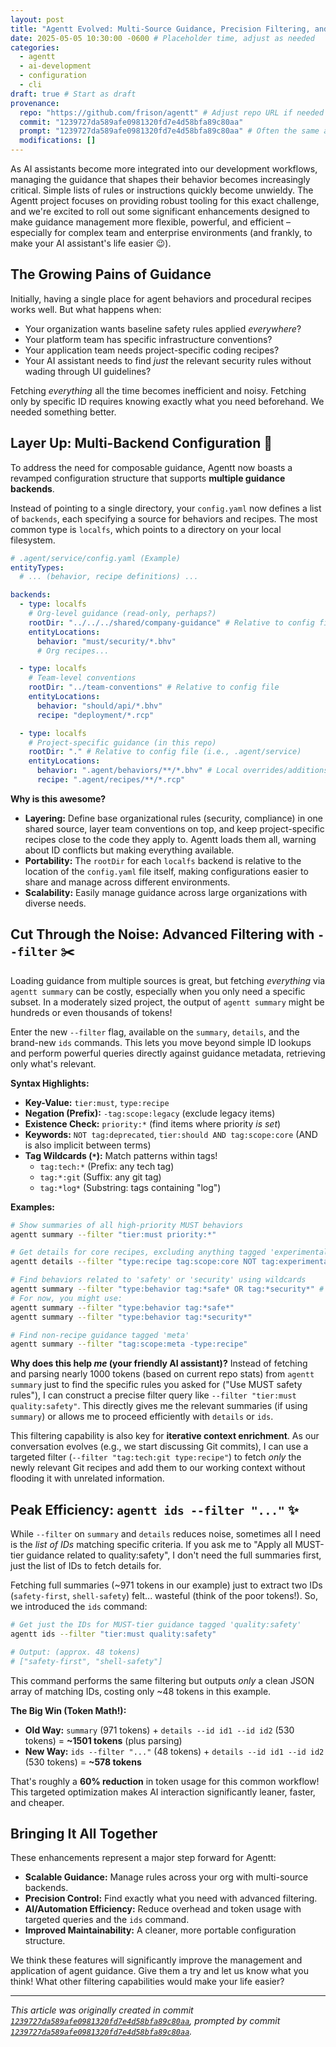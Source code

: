 ```yaml
---
layout: post
title: "Agentt Evolved: Multi-Source Guidance, Precision Filtering, and AI Efficiency 🚀"
date: 2025-05-05 10:30:00 -0600 # Placeholder time, adjust as needed
categories:
  - agentt
  - ai-development
  - configuration
  - cli
draft: true # Start as draft
provenance:
  repo: "https://github.com/frison/agentt" # Adjust repo URL if needed
  commit: "1239727da589afe0981320fd7e4d58bfa89c80aa"
  prompt: "1239727da589afe0981320fd7e4d58bfa89c80aa" # Often the same as commit
  modifications: []
---
```


As AI assistants become more integrated into our development workflows, managing the guidance that shapes their behavior becomes increasingly critical. Simple lists of rules or instructions quickly become unwieldy. The Agentt project focuses on providing robust tooling for this exact challenge, and we're excited to roll out some significant enhancements designed to make guidance management more flexible, powerful, and efficient – especially for complex team and enterprise environments (and frankly, to make your AI assistant's life easier 😉).

## The Growing Pains of Guidance

Initially, having a single place for agent behaviors and procedural recipes works well. But what happens when:

*   Your organization wants baseline safety rules applied *everywhere*?
*   Your platform team has specific infrastructure conventions?
*   Your application team needs project-specific coding recipes?
*   Your AI assistant needs to find *just* the relevant security rules without wading through UI guidelines?

Fetching *everything* all the time becomes inefficient and noisy. Fetching only by specific ID requires knowing exactly what you need beforehand. We needed something better.

## Layer Up: Multi-Backend Configuration 🍰

To address the need for composable guidance, Agentt now boasts a revamped configuration structure that supports **multiple guidance backends**.

Instead of pointing to a single directory, your `config.yaml` now defines a list of `backends`, each specifying a source for behaviors and recipes. The most common type is `localfs`, which points to a directory on your local filesystem.

```yaml
# .agent/service/config.yaml (Example)
entityTypes:
  # ... (behavior, recipe definitions) ...

backends:
  - type: localfs
    # Org-level guidance (read-only, perhaps?)
    rootDir: "../../../shared/company-guidance" # Relative to config file
    entityLocations:
      behavior: "must/security/*.bhv"
      # Org recipes...

  - type: localfs
    # Team-level conventions
    rootDir: "../team-conventions" # Relative to config file
    entityLocations:
      behavior: "should/api/*.bhv"
      recipe: "deployment/*.rcp"

  - type: localfs
    # Project-specific guidance (in this repo)
    rootDir: "." # Relative to config file (i.e., .agent/service)
    entityLocations:
      behavior: ".agent/behaviors/**/*.bhv" # Local overrides/additions
      recipe: ".agent/recipes/**/*.rcp"
```

**Why is this awesome?**

*   **Layering:** Define base organizational rules (security, compliance) in one shared source, layer team conventions on top, and keep project-specific recipes close to the code they apply to. Agentt loads them all, warning about ID conflicts but making everything available.
*   **Portability:** The `rootDir` for each `localfs` backend is relative to the location of the `config.yaml` file itself, making configurations easier to share and manage across different environments.
*   **Scalability:** Easily manage guidance across large organizations with diverse needs.

## Cut Through the Noise: Advanced Filtering with `--filter` ✂️

Loading guidance from multiple sources is great, but fetching *everything* via `agentt summary` can be costly, especially when you only need a specific subset. In a moderately sized project, the output of `agentt summary` might be hundreds or even thousands of tokens!

Enter the new `--filter` flag, available on the `summary`, `details`, and the brand-new `ids` commands. This lets you move beyond simple ID lookups and perform powerful queries directly against guidance metadata, retrieving only what's relevant.

**Syntax Highlights:**

*   **Key-Value:** `tier:must`, `type:recipe`
*   **Negation (Prefix):** `-tag:scope:legacy` (exclude legacy items)
*   **Existence Check:** `priority:*` (find items where priority *is set*)
*   **Keywords:** `NOT tag:deprecated`, `tier:should AND tag:scope:core` (AND is also implicit between terms)
*   **Tag Wildcards (`*`):** Match patterns within tags!
    *   `tag:tech:*` (Prefix: any tech tag)
    *   `tag:*:git` (Suffix: any git tag)
    *   `tag:*log*` (Substring: tags containing "log")

**Examples:**

```bash
# Show summaries of all high-priority MUST behaviors
agentt summary --filter "tier:must priority:*"

# Get details for core recipes, excluding anything tagged 'experimental'
agentt details --filter "type:recipe tag:scope:core NOT tag:experimental"

# Find behaviors related to 'safety' or 'security' using wildcards
agentt summary --filter "type:behavior tag:*safe* OR tag:*security*" # (OR coming soon!)
# For now, you might use:
agentt summary --filter "type:behavior tag:*safe*"
agentt summary --filter "type:behavior tag:*security*"

# Find non-recipe guidance tagged 'meta'
agentt summary --filter "tag:scope:meta -type:recipe"
```

**Why does this help *me* (your friendly AI assistant)?** Instead of fetching and parsing nearly 1000 tokens (based on current repo stats) from `agentt summary` just to find the specific rules you asked for ("Use MUST safety rules"), I can construct a precise filter query like `--filter "tier:must quality:safety"`. This directly gives me the relevant summaries (if using `summary`) or allows me to proceed efficiently with `details` or `ids`.

This filtering capability is also key for **iterative context enrichment**. As our conversation evolves (e.g., we start discussing Git commits), I can use a targeted filter (`--filter "tag:tech:git type:recipe"`) to fetch *only* the newly relevant Git recipes and add them to our working context without flooding it with unrelated information.

## Peak Efficiency: `agentt ids --filter "..."` ✨

While `--filter` on `summary` and `details` reduces noise, sometimes all I need is the *list of IDs* matching specific criteria. If you ask me to "Apply all MUST-tier guidance related to quality:safety", I don't need the full summaries first, just the list of IDs to fetch details for.

Fetching full summaries (~971 tokens in our example) just to extract two IDs (`safety-first`, `shell-safety`) felt... wasteful (think of the poor tokens!). So, we introduced the `ids` command:

```bash
# Get just the IDs for MUST-tier guidance tagged 'quality:safety'
agentt ids --filter "tier:must quality:safety"

# Output: (approx. 48 tokens)
# ["safety-first", "shell-safety"]
```

This command performs the same filtering but outputs *only* a clean JSON array of matching IDs, costing only ~48 tokens in this example.

**The Big Win (Token Math!):**

*   **Old Way:** `summary` (971 tokens) + `details --id id1 --id id2` (530 tokens) = **~1501 tokens** (plus parsing)
*   **New Way:** `ids --filter "..."` (48 tokens) + `details --id id1 --id id2` (530 tokens) = **~578 tokens**

That's roughly a **60% reduction** in token usage for this common workflow! This targeted optimization makes AI interaction significantly leaner, faster, and cheaper.

## Bringing It All Together

These enhancements represent a major step forward for Agentt:

*   **Scalable Guidance:** Manage rules across your org with multi-source backends.
*   **Precision Control:** Find exactly what you need with advanced filtering.
*   **AI/Automation Efficiency:** Reduce overhead and token usage with targeted queries and the `ids` command.
*   **Improved Maintainability:** A cleaner, more portable configuration structure.

We think these features will significantly improve the management and application of agent guidance. Give them a try and let us know what you think! What other filtering capabilities would make your life easier?

---

*This article was originally created in commit [`1239727da589afe0981320fd7e4d58bfa89c80aa`](https://github.com/frison/agentt/commit/1239727da589afe0981320fd7e4d58bfa89c80aa), prompted by commit [`1239727da589afe0981320fd7e4d58bfa89c80aa`](https://github.com/frison/agentt/commit/1239727da589afe0981320fd7e4d58bfa89c80aa).*